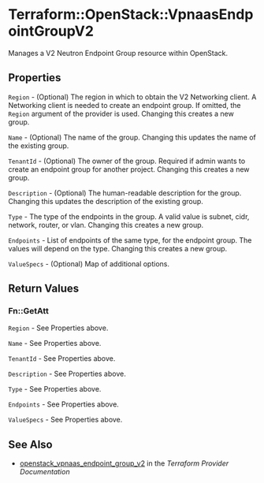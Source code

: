 # Terraform::OpenStack::VpnaasEndpointGroupV2

Manages a V2 Neutron Endpoint Group resource within OpenStack.

## Properties

`Region` - (Optional) The region in which to obtain the V2 Networking client. A Networking client is needed to create an endpoint group. If omitted, the `Region` argument of the provider is used. Changing this creates a new group.

`Name` - (Optional) The name of the group. Changing this updates the name of the existing group.

`TenantId` - (Optional) The owner of the group. Required if admin wants to create an endpoint group for another project. Changing this creates a new group.

`Description` - (Optional) The human-readable description for the group. Changing this updates the description of the existing group.

`Type` -  The type of the endpoints in the group. A valid value is subnet, cidr, network, router, or vlan. Changing this creates a new group.

`Endpoints` - List of endpoints of the same type, for the endpoint group. The values will depend on the type. Changing this creates a new group.

`ValueSpecs` - (Optional) Map of additional options.


## Return Values

### Fn::GetAtt

`Region` - See Properties above.

`Name` - See Properties above.

`TenantId` - See Properties above.

`Description` - See Properties above.

`Type` - See Properties above.

`Endpoints` - See Properties above.

`ValueSpecs` - See Properties above.

## See Also

* [openstack_vpnaas_endpoint_group_v2](https://www.terraform.io/docs/providers/openstack/r/vpnaas_endpoint_group_v2.html) in the _Terraform Provider Documentation_